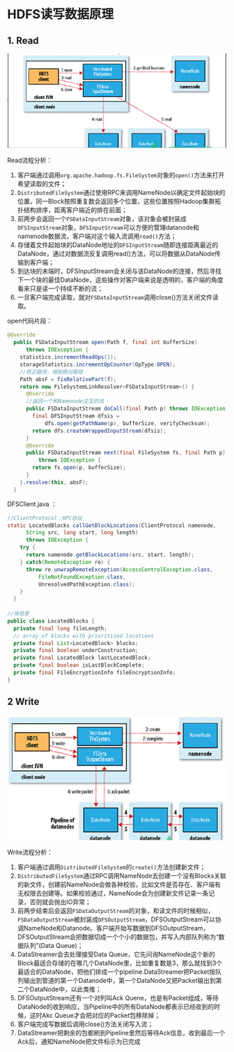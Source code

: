 # HDFS读写数据原理

## 1. Read

![](/assets/hd3.png)

Read流程分析：

1. 客户端通过调用`org.apache.hadoop.fs.FileSystem`对象的`open()`方法来打开希望读取的文件；
2. `DistributedFileSystem`通过使用RPC来调用NameNode以确定文件起始块的位置，同一Block按照重复数会返回多个位置，这些位置按照Hadoop集群拓扑结构排序，距离客户端近的排在前面；
3. 前两步会返回一个`FSDataInputStream`对象，该对象会被封装成`DFSInputStream`对象，`DFSInputStream`可以方便的管理datanode和namenode数据流，客户端对这个输入流调用`read()`方法；
4. 存储着文件起始块的DataNode地址的`DFSInputStream`随即连接距离最近的DataNode，通过对数据流反复调用read()方法，可以将数据从DataNode传输到客户端；
5. 到达块的末端时，DFSInputStream会关闭与该DataNode的连接，然后寻找下一个块的最佳DataNode，这些操作对客户端来说是透明的，客户端的角度看来只是读一个持续不断的流；
6. 一旦客户端完成读取，就对`FSDataInputStream`调用close()方法关闭文件读取。

open代码片段：
```java
@Override
  public FSDataInputStream open(Path f, final int bufferSize)
      throws IOException {
    statistics.incrementReadOps(1);
    storageStatistics.incrementOpCounter(OpType.OPEN);
    //修正路径，得到绝对路径
    Path absF = fixRelativePart(f);
    return new FileSystemLinkResolver<FSDataInputStream>() {
      @Override
      //返回一个和Namenode交互的流
      public FSDataInputStream doCall(final Path p) throws IOException {
        final DFSInputStream dfsis =
            dfs.open(getPathName(p), bufferSize, verifyChecksum);
        return dfs.createWrappedInputStream(dfsis);
      }
      @Override
      public FSDataInputStream next(final FileSystem fs, final Path p)
          throws IOException {
        return fs.open(p, bufferSize);
      }
    }.resolve(this, absF);
  }
```

DFSClient.java ：

```java
//ClientProtocol：RPC协议
static LocatedBlocks callGetBlockLocations(ClientProtocol namenode,
      String src, long start, long length)
      throws IOException {
    try {
      return namenode.getBlockLocations(src, start, length);
    } catch(RemoteException re) {
      throw re.unwrapRemoteException(AccessControlException.class,
          FileNotFoundException.class,
          UnresolvedPathException.class);
    }
  }

//块信息
public class LocatedBlocks {
  private final long fileLength;
  // array of blocks with prioritized locations
  private final List<LocatedBlock> blocks;
  private final boolean underConstruction;
  private final LocatedBlock lastLocatedBlock;
  private final boolean isLastBlockComplete;
  private final FileEncryptionInfo fileEncryptionInfo;
}
```

## 2 Write

![](/assets/hd4.png)

Write流程分析：

1. 客户端通过调用`DistributedFileSystem`的`create()`方法创建新文件；
2. `DistributedFileSystem`通过RPC调用NameNode去创建一个没有Blocks关联的新文件，创建前NameNode会做各种校验，比如文件是否存在、客户端有无权限去创建等。如果校验通过，NameNode会为创建新文件记录一条记录，否则就会抛出IO异常；
3. 前两步结束后会返回`FSDataOutputStream`的对象，和读文件的时候相似，`FSDataOutputStream`被封装成`DFSOutputStream`，DFSOutputStream可以协调NameNode和Datanode。客户端开始写数据到DFSOutputStream，DFSOutputStream会把数据切成一个个小的数据包，并写入内部队列称为“数据队列”\(Data Queue\)；
4. DataStreamer会去处理接受Data Queue，它先问询NameNode这个新的Block最适合存储的在哪几个DataNode里，比如重复数是3，那么就找到3个最适合的DataNode，把他们排成一个pipeline.DataStreamer把Packet按队列输出到管道的第一个Datanode中，第一个DataNode又把Packet输出到第二个DataNode中，以此类推；
5. DFSOutputStream还有一个对列叫Ack Quene，也是有Packet组成，等待DataNode的收到响应，当Pipeline中的所有DataNode都表示已经收到的时候，这时Akc Queue才会把对应的Packet包移除掉；
6. 客户端完成写数据后调用close()方法关闭写入流；
7. DataStreamer把剩余的包都刷到Pipeline里然后等待Ack信息，收到最后一个Ack后，通知NameNode把文件标示为已完成

